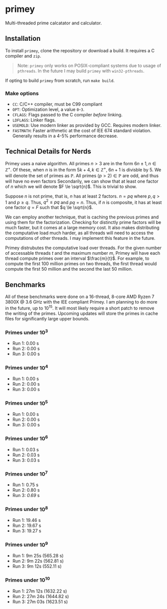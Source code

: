 # primey

Multi-threaded prime calcatator and calculator.

## Installation

To install `primey`, clone the repository or download a build. It requires a C compiler and `zip`.

> Note: `primey` only works on POSIX-compliant systems due to usage of `pthreads`. In the future I may build `primey` with `win32-pthreads`.

If opting to build `primey` from scratch, run `make build`.

### Make options

* `CC`: C/C++ compiler, must be C99 compliant
* `OPT`: Optimization level, a value `0`-`3`.
* `CFLAGS`: Flags passed to the C compiler *before* linking.
* `LDFLAGS`: Linker flags.
* `USEMOLD`: Use modern linker as provided by GCC. Requires modern linker.
* `FASTMATH`: Faster arithmetic at the cost of IEE 674 standard violation. Generally results in a 4-5% performance decrease.

## Technical Details for Nerds

Primey uses a naive algorithm. All primes $n > 3$ are in the form $6n \pm 1, n \in \mathbb{Z}^+$. Of these, when $n$ is in the form $5k + 4, k \in \mathbb{Z}^+$, $6n + 1$ is divisble by $5$. We will denote the set of primes as $\mathbb{P}$. All primes $(p > 2) \in \mathbb{P}$ are odd, and thus will have no even factors Secondarily, we can show that at least one factor of $n$ which we will denote $F \le \sqrt{n}$. This is trivial to show.

Suppose $n$ is not prime, that is, $n$ has at least 2 factors. $n = pq$ where $p,q > 1$ and $p \ge q$. Thus, $q^2 \le pq$ and $pq = n$. Thus, if $n$ is composite, it has at least one factor $q = F$ such that $q \le \sqrt{n}$.

We can employ another technique, that is caching the previous primes and using them for the factorization. Checking for distinctly prime factors will be much faster, but it comes at a large memory cost. It also makes distributing the computative load much harder, as all threads will need to access the computations of other threads. I may implement this feature in the future.

Primey distrubutes the computative load over threads. For the given number of accessable threads $t$ and the maximum number $m$, Primey will have each thread compute primes over an interval $\frac{m}{t}$. For example, to compute the first 100 million primes on two threads, the first thread would compute the first 50 million and the second the last 50 million.

## Benchmarks

All of these benchmarks were done on a 16-thread, 8-core AMD Ryzen 7 3800X @ 3.6 GHz with the IEE compliant Primey. I am planning to do more in the future, up to $10^{15}$. It will most likely require a short patch to remove the writing of the primes. Upcoming updates will store the primes in cache files for significantly large upper bounds.

### Primes under $10^3$

* Run 1: 0.00 s
* Run 2: 0.00 s
* Run 3: 0.00 s

### Primes under $10^4$

* Run 1: 0.00 s
* Run 2: 0.00 s
* Run 3: 0.00 s

### Primes under $10^5$

* Run 1: 0.00 s
* Run 2: 0.00 s
* Run 3: 0.00 s

### Primes under $10^6$

* Run 1: 0.03 s
* Run 2: 0.03 s
* Run 3: 0.03 s

### Primes under $10^7$

* Run 1: 0.75 s
* Run 2: 0.80 s
* Run 3: *0.69* s

### Primes under $10^8$

* Run 1: 19.46 s
* Run 2: 19.67 s
* Run 3: 19.27 s

### Primes under $10^9$

* Run 1: 9m 25s (565.28 s)
* Run 2: 9m 22s (562.81 s)
* Run 3: 9m 12s (552.11 s)

### Primes under $10^{10}$

* Run 1: 27m 12s (1632.22 s)
* Run 2: 27m 24s (1644.82 s)
* Run 3: 27m 03s (1623.51 s)
